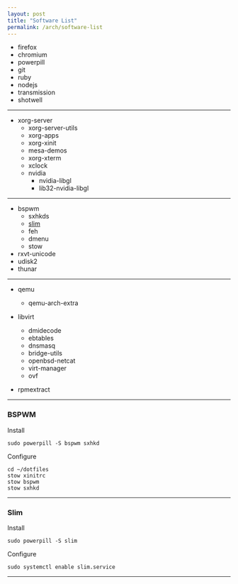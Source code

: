 ```yaml
---
layout: post
title: "Software List"
permalink: /arch/software-list
---
```


* firefox
* chromium
* powerpill
* git
* ruby
* nodejs
* transmission
* shotwell

***

* xorg-server 
    * xorg-server-utils 
    * xorg-apps 
    * xorg-xinit 
    * mesa-demos 
    * xorg-xterm 
    * xclock
    * nvidia
        * nvidia-libgl
        * lib32-nvidia-libgl

***

* bspwm 
    * sxhkds
    * [slim](#slim)
    * feh
    * dmenu
    * stow
* rxvt-unicode
* udisk2
* thunar

***

* qemu
	* qemu-arch-extra
* libvirt
    * dmidecode
    * ebtables
    * dnsmasq
    * bridge-utils
    * openbsd-netcat
    * virt-manager
    * ovf
    
* rpmextract


 
***    
    
    
### <a name="bspwm"></a>BSPWM
    
Install

    sudo powerpill -S bspwm sxhkd
        
Configure

    cd ~/dotfiles
    stow xinitrc
    stow bspwm
    stow sxhkd
    
***

### <a name="slim"></a>Slim

Install

    sudo powerpill -S slim
    
Configure

    sudo systemctl enable slim.service
        
***
